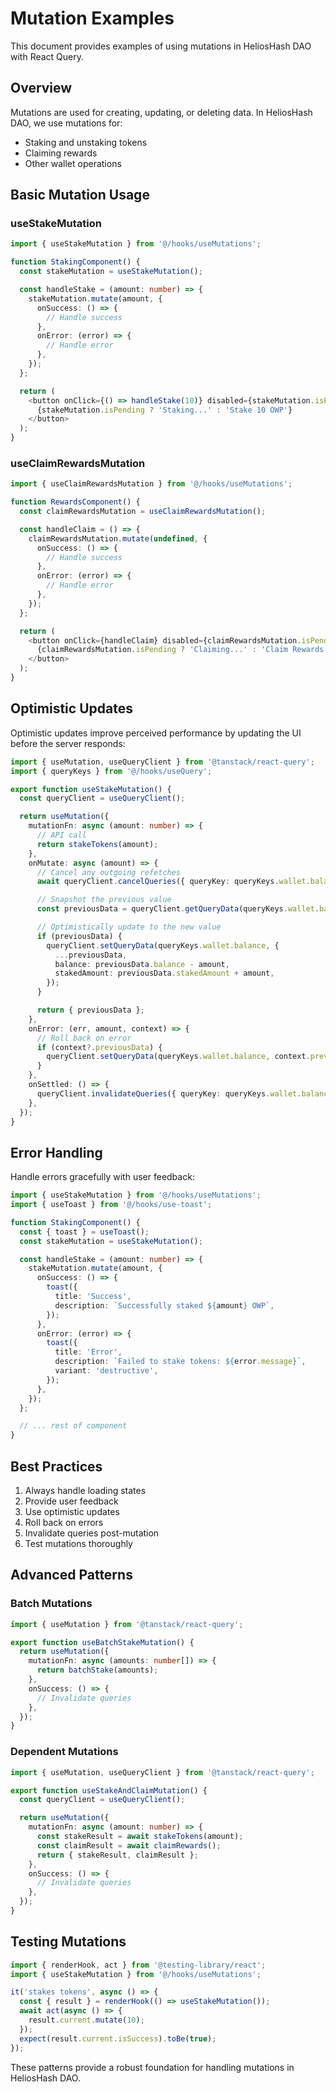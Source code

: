 # Mutation Examples

This document provides examples of using mutations in HeliosHash DAO with React Query.

## Overview

Mutations are used for creating, updating, or deleting data. In HeliosHash DAO, we use mutations for:

- Staking and unstaking tokens
- Claiming rewards
- Other wallet operations

## Basic Mutation Usage

### useStakeMutation

```typescript
import { useStakeMutation } from '@/hooks/useMutations';

function StakingComponent() {
  const stakeMutation = useStakeMutation();

  const handleStake = (amount: number) => {
    stakeMutation.mutate(amount, {
      onSuccess: () => {
        // Handle success
      },
      onError: (error) => {
        // Handle error
      },
    });
  };

  return (
    <button onClick={() => handleStake(10)} disabled={stakeMutation.isPending}>
      {stakeMutation.isPending ? 'Staking...' : 'Stake 10 OWP'}
    </button>
  );
}
```

### useClaimRewardsMutation

```typescript
import { useClaimRewardsMutation } from '@/hooks/useMutations';

function RewardsComponent() {
  const claimRewardsMutation = useClaimRewardsMutation();

  const handleClaim = () => {
    claimRewardsMutation.mutate(undefined, {
      onSuccess: () => {
        // Handle success
      },
      onError: (error) => {
        // Handle error
      },
    });
  };

  return (
    <button onClick={handleClaim} disabled={claimRewardsMutation.isPending}>
      {claimRewardsMutation.isPending ? 'Claiming...' : 'Claim Rewards'}
    </button>
  );
}
```

## Optimistic Updates

Optimistic updates improve perceived performance by updating the UI before the server responds:

```typescript
import { useMutation, useQueryClient } from '@tanstack/react-query';
import { queryKeys } from '@/hooks/useQuery';

export function useStakeMutation() {
  const queryClient = useQueryClient();

  return useMutation({
    mutationFn: async (amount: number) => {
      // API call
      return stakeTokens(amount);
    },
    onMutate: async (amount) => {
      // Cancel any outgoing refetches
      await queryClient.cancelQueries({ queryKey: queryKeys.wallet.balance });

      // Snapshot the previous value
      const previousData = queryClient.getQueryData(queryKeys.wallet.balance);

      // Optimistically update to the new value
      if (previousData) {
        queryClient.setQueryData(queryKeys.wallet.balance, {
          ...previousData,
          balance: previousData.balance - amount,
          stakedAmount: previousData.stakedAmount + amount,
        });
      }

      return { previousData };
    },
    onError: (err, amount, context) => {
      // Roll back on error
      if (context?.previousData) {
        queryClient.setQueryData(queryKeys.wallet.balance, context.previousData);
      }
    },
    onSettled: () => {
      queryClient.invalidateQueries({ queryKey: queryKeys.wallet.balance });
    },
  });
}
```

## Error Handling

Handle errors gracefully with user feedback:

```typescript
import { useStakeMutation } from '@/hooks/useMutations';
import { useToast } from '@/hooks/use-toast';

function StakingComponent() {
  const { toast } = useToast();
  const stakeMutation = useStakeMutation();

  const handleStake = (amount: number) => {
    stakeMutation.mutate(amount, {
      onSuccess: () => {
        toast({
          title: 'Success',
          description: `Successfully staked ${amount} OWP`,
        });
      },
      onError: (error) => {
        toast({
          title: 'Error',
          description: `Failed to stake tokens: ${error.message}`,
          variant: 'destructive',
        });
      },
    });
  };

  // ... rest of component
}
```

## Best Practices

1. Always handle loading states
2. Provide user feedback
3. Use optimistic updates
4. Roll back on errors
5. Invalidate queries post-mutation
6. Test mutations thoroughly

## Advanced Patterns

### Batch Mutations

```typescript
import { useMutation } from '@tanstack/react-query';

export function useBatchStakeMutation() {
  return useMutation({
    mutationFn: async (amounts: number[]) => {
      return batchStake(amounts);
    },
    onSuccess: () => {
      // Invalidate queries
    },
  });
}
```

### Dependent Mutations

```typescript
import { useMutation, useQueryClient } from '@tanstack/react-query';

export function useStakeAndClaimMutation() {
  const queryClient = useQueryClient();

  return useMutation({
    mutationFn: async (amount: number) => {
      const stakeResult = await stakeTokens(amount);
      const claimResult = await claimRewards();
      return { stakeResult, claimResult };
    },
    onSuccess: () => {
      // Invalidate queries
    },
  });
}
```

## Testing Mutations

```typescript
import { renderHook, act } from '@testing-library/react';
import { useStakeMutation } from '@/hooks/useMutations';

it('stakes tokens', async () => {
  const { result } = renderHook(() => useStakeMutation());
  await act(async () => {
    result.current.mutate(10);
  });
  expect(result.current.isSuccess).toBe(true);
});
```

These patterns provide a robust foundation for handling mutations in HeliosHash DAO.
